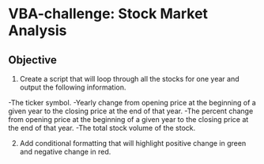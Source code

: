 # VBA-challenge: Stock Market Analysis #

## Objective ##

1. Create a script that will loop through all the stocks for one year and output the following information.

-The ticker symbol.
-Yearly change from opening price at the beginning of a given year to the closing price at the end of that year.
-The percent change from opening price at the beginning of a given year to the closing price at the end of that year.
-The total stock volume of the stock.

2. Add conditional formatting that will highlight positive change in green and negative change in red.



